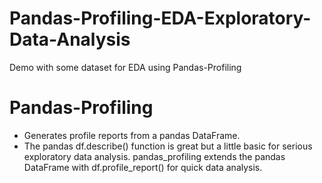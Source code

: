 # Pandas-Profiling-EDA-Exploratory-Data-Analysis
Demo with some dataset for EDA using Pandas-Profiling

# Pandas-Profiling
- Generates profile reports from a pandas DataFrame. 
- The pandas df.describe() function is great but a little basic for serious exploratory data analysis. pandas_profiling extends the pandas DataFrame with df.profile_report() for quick data analysis.
